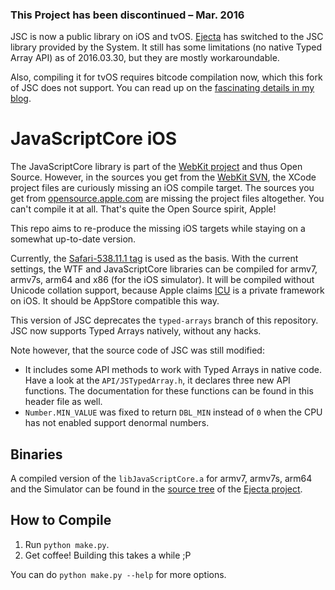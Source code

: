 ### This Project has been discontinued – Mar. 2016

JSC is now a public library on iOS and tvOS. [Ejecta](https://github.com/phoboslab/Ejecta) has switched to the JSC library provided by the System. It still has some limitations (no native Typed Array API) as of 2016.03.30, but they are mostly workaroundable. 

Also, compiling it for tvOS requires bitcode compilation now, which this fork of JSC does not support. You can read up on the [fascinating details in my blog](http://phoboslab.org/log/2015/11/the-absolute-worst-way-to-read-typed-array-data-with-javascriptcore).

# JavaScriptCore iOS

The JavaScriptCore library is part of the [WebKit project](http://www.webkit.org/) and thus Open Source. However, in the sources you get from the [WebKit SVN](https://svn.webkit.org/repository/webkit/trunk), the XCode project files are curiously missing an iOS compile target. The sources you get from [opensource.apple.com](http://opensource.apple.com/release/ios-601/) are missing the project files altogether. You can't compile it at all. That's quite the Open Source spirit, Apple!

This repo aims to re-produce the missing iOS targets while staying on a somewhat up-to-date version.

Currently, the [Safari-538.11.1 tag](https://svn.webkit.org/repository/webkit/tags/Safari-538.11.1/) is used as the basis. With the current settings, the WTF and JavaScriptCore libraries can be compiled for armv7, armv7s, arm64 and x86 (for the iOS simulator). It will be compiled without Unicode collation support, because Apple claims [ICU](http://site.icu-project.org/) is a private framework on iOS. It should be AppStore compatible this way.

This version of JSC deprecates the `typed-arrays` branch of this repository. JSC now supports Typed Arrays natively, without any hacks.

Note however, that the source code of JSC was still modified:

- It includes some API methods to work with Typed Arrays in native code. Have a look at the `API/JSTypedArray.h`, it declares three new API functions. The documentation for these functions can be found in this header file as well.
- `Number.MIN_VALUE` was fixed to return `DBL_MIN` instead of `0` when the CPU has not enabled support denormal numbers.

## Binaries

A compiled version of the `libJavaScriptCore.a` for armv7, armv7s, arm64 and the Simulator can be found in the [source tree](https://github.com/phoboslab/Ejecta/tree/master/Source/lib) of the [Ejecta project](https://github.com/phoboslab/Ejecta).

## How to Compile

1. Run `python make.py`.
2. Get coffee! Building this takes a while ;P

You can do `python make.py --help` for more options.
